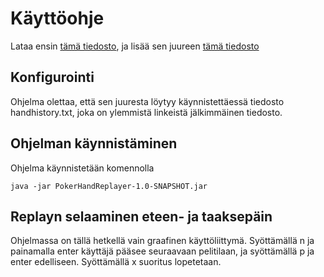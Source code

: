 # Käyttöohje

Lataa ensin [tämä tiedosto](https://github.com/gitblast/ot-harjoitustyo/releases/download/viikko6/PokerHandReplayer-1.0-SNAPSHOT.jar), ja lisää sen juureen [tämä tiedosto](https://github.com/gitblast/ot-harjoitustyo/releases/download/viikko6/handhistory.txt)

## Konfigurointi

Ohjelma olettaa, että sen juuresta löytyy käynnistettäessä tiedosto handhistory.txt, joka on ylemmistä linkeistä jälkimmäinen tiedosto.

## Ohjelman käynnistäminen

Ohjelma käynnistetään komennolla
```
java -jar PokerHandReplayer-1.0-SNAPSHOT.jar
```

## Replayn selaaminen eteen- ja taaksepäin

Ohjelmassa on tällä hetkellä vain graafinen käyttöliittymä. Syöttämällä n ja painamalla enter käyttäjä pääsee seuraavaan pelitilaan, ja syöttämällä p ja enter edelliseen. Syöttämällä x suoritus lopetetaan.

